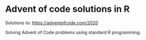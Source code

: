 # Advent of code solutions in R

Solutions to: https://adventofcode.com/2020

Solving Advent of Code problems using standard R programming. 
